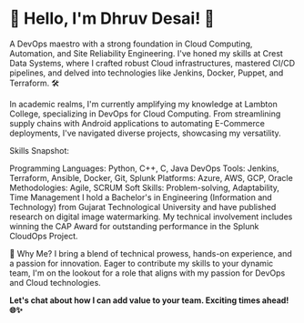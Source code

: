 # 👋  Hello, I'm Dhruv Desai! 🌟

A DevOps maestro with a strong foundation in Cloud Computing, Automation, and Site Reliability Engineering. I've honed my skills at Crest Data Systems, where I crafted robust Cloud infrastructures, mastered CI/CD pipelines, and delved into technologies like Jenkins, Docker, Puppet, and Terraform. 🛠️

In academic realms, I'm currently amplifying my knowledge at Lambton College, specializing in DevOps for Cloud Computing. From streamlining supply chains with Android applications to automating E-Commerce deployments, I've navigated diverse projects, showcasing my versatility.

Skills Snapshot:

Programming Languages: Python, C++, C, Java
DevOps Tools: Jenkins, Terraform, Ansible, Docker, Git, Splunk
Platforms: Azure, AWS, GCP, Oracle
Methodologies: Agile, SCRUM
Soft Skills: Problem-solving, Adaptability, Time Management
I hold a Bachelor's in Engineering (Information and Technology) from Gujarat Technological University and have published research on digital image watermarking. My technical involvement includes winning the CAP Award for outstanding performance in the Splunk CloudOps Project.

🚀 Why Me?
I bring a blend of technical prowess, hands-on experience, and a passion for innovation. Eager to contribute my skills to your dynamic team, I'm on the lookout for a role that aligns with my passion for DevOps and Cloud technologies.

**Let's chat about how I can add value to your team. Exciting times ahead! 🌐✨**

